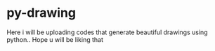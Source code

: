 # py-drawing
Here i will be uploading codes that generate beautiful drawings using python..
Hope u will be liking that 
